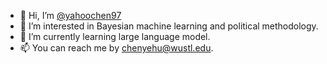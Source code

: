 - 👋 Hi, I’m [@yahoochen97](https://yahoochen97.github.io)
- 👀 I’m interested in Bayesian machine learning and political methodology.
- 🌱 I’m currently learning large language model.
- 📫 You can reach me by chenyehu@wustl.edu.

<!---
yahoochen97/yahoochen97 is a ✨ special ✨ repository because its `README.md` (this file) appears on your GitHub profile.
You can click the Preview link to take a look at your changes.
--->
